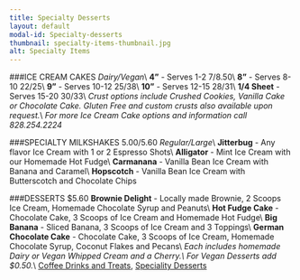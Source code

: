 ```yaml
---
title: Specialty Desserts
layout: default
modal-id: Specialty-desserts 
thumbnail: specialty-items-thumbnail.jpg
alt: Specialty Items 
---
```

###ICE CREAM CAKES
*Dairy/Vegan*\\
**4”** - Serves 1-2 $7/$8.50\\
**8”** - Serves 8-10 $22/$25\\
**9”** - Serves 10-12 $25/$38\\
**10”** - Serves 12-15 $28/$31\\
**1/4 Sheet** - Serves 15-20 $30/$33\\
*Crust options include Crushed Cookies, Vanilla Cake or Chocolate Cake. Gluten Free and custom crusts also available upon request.*\\
*For more Ice Cream Cake options and information call 828.254.2224*

###SPECIALTY MILKSHAKES $5.00/$5.60
*Regular/Large*\\
**Jitterbug** - Any flavor Ice Cream with 1 or 2 Espresso Shots\\
**Alligator** - Mint Ice Cream with our Homemade Hot Fudge\\
**Carmanana** - Vanilla Bean Ice Cream with Banana and Caramel\\
**Hopscotch** - Vanilla Bean Ice Cream with Butterscotch and Chocolate Chips

###DESSERTS $5.60
**Brownie Delight** - Locally made Brownie, 2 Scoops Ice Cream, Homemade Chocolate Syrup and Peanuts\\
**Hot Fudge Cake** - Chocolate Cake, 3 Scoops of Ice Cream and Homemade Hot Fudge\\
**Big Banana** - Sliced Banana, 3 Scoops of Ice Cream and 3 Toppings\\
**German Chocolate Cake** - Chocolate Cake, 3 Scoops of Ice Cream, Homemade Chocolate Syrup, Coconut Flakes and Pecans\\
*Each includes homemade Dairy or Vegan Whipped Cream and a Cherry.\\
For Vegan Desserts add $0.50.*\\
<a href="#menuCoffee" data-toggle="modal">Coffee Drinks and Treats</a>, <a href="#menuSpecialty-desserts" data-toggle="modal">Speciality Desserts</a>

